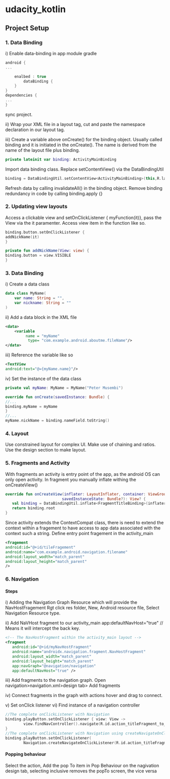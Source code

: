 # udacity_kotlin

## Project Setup

### 1. Data Binding

i) Enable data-binding in app module gradle
```gradle
android {
...

    enalbed : true  
        dataBinding {
    }
}
dependencies {
...
}
```
sync project.

ii) Wrap your XML file in a layout tag, cut and paste the namespace declaration in our layout tag.

iii) Create a variable above onCreate() for the binding object. Usually called binding and it is initiated in the onCreate().
The name is derived from the name of the layout file plus binding.

```kotlin
private lateinit var binding: ActivityMainBinding
```
Import data binding class.
Replace setContentView() via the DataBindingUtil

```kotlin
binding = DataBindingUtil.setContentView<ActivityMainBinding>(this,R.layout.activity_main)
```

Refresh data by calling invalidateAll() in the binding object.
Remove binding redundancy in code by calling binding.apply {} 

### 2. Updating view layouts

Access a clickable view and setOnClickListener { myFunction(it)}, pass the View via the it paramenter.
Access view item in the function like so.

```kotlin
binding.button.setOnClickListener {
addNickName(it)
}

private fun addNickName(View: view) {
binding.button = view.VISIBLE
}
```

### 3. Data Binding

i) Create a data class
```kotlin
data class MyName(
    var name: String = "",
    var nickname: String = ""
)
```

ii) Add a data block in the XML file 
```xml
<data>
    <variable
         name = "myName"
          type= "com.example.android.aboutme.fileName"/>
</data>
```

iii) Reference the variable like so
```xml
<TextView
android:text="@={myName.name}"/>
```

iv) Set the instance of the data class

```kotlin
private val myName: MyName = MyName("Peter Musembi")

override fun onCreate(savedInstance: Bundle) {
//...
binding.myName = myName
}
//...
myName.nickName = binding.nameField.toString()
```

### 4. Layout
Use constrained layout for complex UI.
Make use of chaining and ratios.
Use the design section to make layout.

### 5. Fragments and Activity

With fragments an activity is entry point of the app, as the android OS can only open activity.
In fragment you manually inflate withing the onCreateView() 
```kotlin
override fun onCreateView(inflater: LayoutInflater, container: ViewGroup?,
                         savedInstanceState: Bundle?): View? {
   val binding = DataBindingUtil.inflate<FragmentTitleBinding>(inflater, R.layout.fragment_title, container, false)
   return binding.root
}
```
Since activity extends the ContextCompat class, there is need to extend the context within a fragement to
have access to app data associated with the context such a string.
Define entry point fragement in the activity_main
```xml
<fragement
android:id="@+id/tileFragement"
android:name="com.example.android.navigation.filename"
android:layout_wodth="match_parent"
android:layout_height="match_parent"
/>
```

### 6. Navigation

#### Steps
i) Adding the Navigation Graph Resource which will provide the NavHostFragement
Rgt click res folder, New, Android resource file, Select Navigation Resource type.
 
ii) Add NaVHost fragment to our activity_main
 app:defaultNavHost="true"  // Means it will intercept the back key.
```xml
<!-- The NavHostFragment within the activity_main layout -->
<fragment
   android:id="@+id/myNavHostFragment"
   android:name="androidx.navigation.fragment.NavHostFragment"
   android:layout_width="match_parent"
   android:layout_height="match_parent"
   app:navGraph="@navigation/navigation"
   app:defaultNavHost="true" />
```
iii) Add fragments to the navigation graph.
Open navigation>navigation.xml>design tab> Add fragments

iv) Connect fragments in the graph with actions
hover and drag to connect.

v) Set onClick listener
vi) Find instance of a navigation controller
```kotlin
//The complete onClickListener with Navigation
binding.playButton.setOnClickListener { view: View ->
        view.findNavController().navigate(R.id.action_titleFragment_to_gameFragment)
}
//The complete onClickListener with Navigation using createNavigateOnClickListener
binding.playButton.setOnClickListener(
        Navigation.createNavigateOnClickListener(R.id.action_titleFragment_to_gameFragment))

```

#### Popping behaviour
Select the action, Add the pop To item in Pop Behaviour on the nagivation design tab,
 selecting inclusive removes the popTo screen, the vice versa